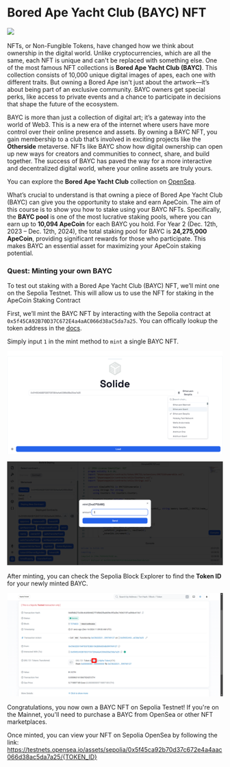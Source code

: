 # Bored Ape Yacht Club (BAYC) NFT

<img src="https://i.seadn.io/gae/Ju9CkWtV-1Okvf45wo8UctR-M9He2PjILP0oOvxE89AyiPPGtrR3gysu1Zgy0hjd2xKIgjJJtWIc0ybj4Vd7wv8t3pxDGHoJBzDB?w" height="50" w="50" />

NFTs, or Non-Fungible Tokens, have changed how we think about ownership in the digital world. Unlike cryptocurrencies, which are all the same, each NFT is unique and can't be replaced with something else. One of the most famous NFT collections is **Bored Ape Yacht Club (BAYC)**. This collection consists of 10,000 unique digital images of apes, each one with different traits. But owning a Bored Ape isn't just about the artwork—it’s about being part of an exclusive community. BAYC owners get special perks, like access to private events and a chance to participate in decisions that shape the future of the ecosystem.

BAYC is more than just a collection of digital art; it’s a gateway into the world of Web3. This is a new era of the internet where users have more control over their online presence and assets. By owning a BAYC NFT, you gain membership to a club that’s involved in exciting projects like the **Otherside** metaverse. NFTs like BAYC show how digital ownership can open up new ways for creators and communities to connect, share, and build together. The success of BAYC has paved the way for a more interactive and decentralized digital world, where your online assets are truly yours.

You can explore the **Bored Ape Yacht Club** collection on [OpenSea](https://opensea.io/collection/boredapeyachtclub).

What’s crucial to understand is that owning a piece of Bored Ape Yacht Club (BAYC) can give you the opportunity to stake and earn ApeCoin. The aim of this course is to show you how to stake using your BAYC NFTs. Specifically, the **BAYC pool** is one of the most lucrative staking pools, where you can earn up to **10,094 ApeCoin** for each BAYC you hold. For Year 2 (Dec. 12th, 2023 – Dec. 12th, 2024), the total staking pool for BAYC is **24,275,000 ApeCoin**, providing significant rewards for those who participate. This makes BAYC an essential asset for maximizing your ApeCoin staking potential.

### Quest: Minting your own BAYC

To test out staking with a Bored Ape Yacht Club (BAYC) NFT, we’ll mint one on the Sepolia Testnet. This will allow us to use the NFT for staking in the ApeCoin Staking Contract

First, we’ll mint the BAYC NFT by interacting with the Sepolia contract at `0x5f45CA92B70D37C672E4a4aAC066d38aC5da7a25`. You can offically lookup the token address in the [docs](https://docs.apestake.io/#/README?id=test-tokens).

Simply input `1` in the mint method to `mint` a single BAYC NFT.

![](https://raw.githubusercontent.com/POLearn/staking-ape-coin/refs/heads/master/content/assets/images/ide_load_bayc.png)

![](https://raw.githubusercontent.com/POLearn/staking-ape-coin/refs/heads/master/content/assets/images/ide_bayc_mint.png)

After minting, you can check the Sepolia Block Explorer to find the **Token ID** for your newly minted BAYC.

![](https://raw.githubusercontent.com/POLearn/staking-ape-coin/refs/heads/master/content/assets/images/bayc_id.png)

Congratulations, you now own a BAYC NFT on Sepolia Testnet! If you're on the Mainnet, you'll need to purchase a BAYC from OpenSea or other NFT marketplaces.

Once minted, you can view your NFT on Sepolia OpenSea by following the link:
https://testnets.opensea.io/assets/sepolia/0x5f45ca92b70d37c672e4a4aac066d38ac5da7a25/{TOKEN_ID}